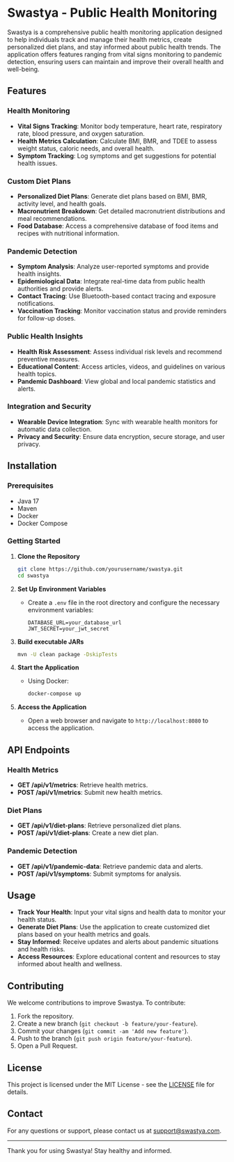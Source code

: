 # Swastya - Public Health Monitoring

Swastya is a comprehensive public health monitoring application designed to help individuals track and manage their health metrics, create personalized diet plans, and stay informed about public health trends. The application offers features ranging from vital signs monitoring to pandemic detection, ensuring users can maintain and improve their overall health and well-being.

## Features

### Health Monitoring
- **Vital Signs Tracking**: Monitor body temperature, heart rate, respiratory rate, blood pressure, and oxygen saturation.
- **Health Metrics Calculation**: Calculate BMI, BMR, and TDEE to assess weight status, caloric needs, and overall health.
- **Symptom Tracking**: Log symptoms and get suggestions for potential health issues.

### Custom Diet Plans
- **Personalized Diet Plans**: Generate diet plans based on BMI, BMR, activity level, and health goals.
- **Macronutrient Breakdown**: Get detailed macronutrient distributions and meal recommendations.
- **Food Database**: Access a comprehensive database of food items and recipes with nutritional information.

### Pandemic Detection
- **Symptom Analysis**: Analyze user-reported symptoms and provide health insights.
- **Epidemiological Data**: Integrate real-time data from public health authorities and provide alerts.
- **Contact Tracing**: Use Bluetooth-based contact tracing and exposure notifications.
- **Vaccination Tracking**: Monitor vaccination status and provide reminders for follow-up doses.

### Public Health Insights
- **Health Risk Assessment**: Assess individual risk levels and recommend preventive measures.
- **Educational Content**: Access articles, videos, and guidelines on various health topics.
- **Pandemic Dashboard**: View global and local pandemic statistics and alerts.

### Integration and Security
- **Wearable Device Integration**: Sync with wearable health monitors for automatic data collection.
- **Privacy and Security**: Ensure data encryption, secure storage, and user privacy.

## Installation

### Prerequisites
- Java 17
- Maven
- Docker
- Docker Compose

### Getting Started

1. **Clone the Repository**
   ```bash
   git clone https://github.com/yourusername/swastya.git
   cd swastya
   ```

2. **Set Up Environment Variables**
   - Create a `.env` file in the root directory and configure the necessary environment variables:
     ```env
     DATABASE_URL=your_database_url
     JWT_SECRET=your_jwt_secret
     ```

3. **Build executable JARs**
   ```bash
   mvn -U clean package -DskipTests
   ```

4. **Start the Application**
   - Using Docker:
     ```bash
     docker-compose up
     ```

5. **Access the Application**
   - Open a web browser and navigate to `http://localhost:8080` to access the application.

## API Endpoints

### Health Metrics
- **GET /api/v1/metrics**: Retrieve health metrics.
- **POST /api/v1/metrics**: Submit new health metrics.

### Diet Plans
- **GET /api/v1/diet-plans**: Retrieve personalized diet plans.
- **POST /api/v1/diet-plans**: Create a new diet plan.

### Pandemic Detection
- **GET /api/v1/pandemic-data**: Retrieve pandemic data and alerts.
- **POST /api/v1/symptoms**: Submit symptoms for analysis.

## Usage

- **Track Your Health**: Input your vital signs and health data to monitor your health status.
- **Generate Diet Plans**: Use the application to create customized diet plans based on your health metrics and goals.
- **Stay Informed**: Receive updates and alerts about pandemic situations and health risks.
- **Access Resources**: Explore educational content and resources to stay informed about health and wellness.

## Contributing

We welcome contributions to improve Swastya. To contribute:
1. Fork the repository.
2. Create a new branch (`git checkout -b feature/your-feature`).
3. Commit your changes (`git commit -am 'Add new feature'`).
4. Push to the branch (`git push origin feature/your-feature`).
5. Open a Pull Request.

## License

This project is licensed under the MIT License - see the [LICENSE](LICENSE) file for details.

## Contact

For any questions or support, please contact us at [support@swastya.com](mailto:support@swastya.com).

---

Thank you for using Swastya! Stay healthy and informed.